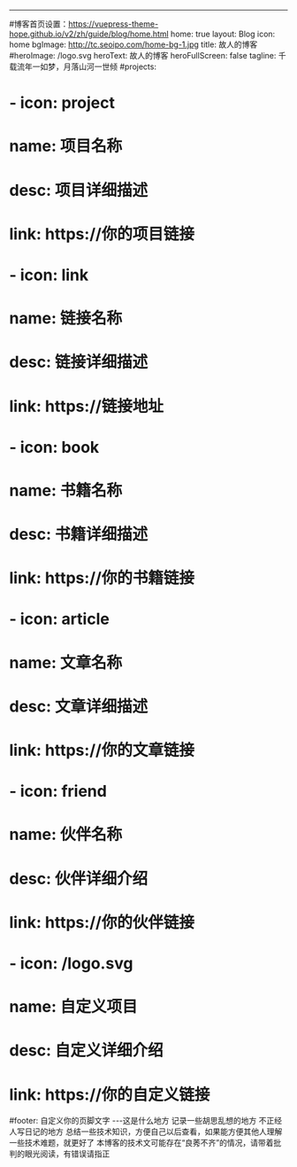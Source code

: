 ---
#博客首页设置：https://vuepress-theme-hope.github.io/v2/zh/guide/blog/home.html
home: true
layout: Blog
icon: home
bgImage: http://tc.seoipo.com/home-bg-1.jpg
title: 故人的博客
#heroImage: /logo.svg
heroText: 故人的博客
heroFullScreen: false
tagline: 千载流年一如梦，月落山河一世倾
#projects:
#  - icon: project
#    name: 项目名称
#    desc: 项目详细描述
#    link: https://你的项目链接
#
#  - icon: link
#    name: 链接名称
#    desc: 链接详细描述
#    link: https://链接地址
#
#  - icon: book
#    name: 书籍名称
#    desc: 书籍详细描述
#    link: https://你的书籍链接
#
#  - icon: article
#    name: 文章名称
#    desc: 文章详细描述
#    link: https://你的文章链接
#
#  - icon: friend
#    name: 伙伴名称
#    desc: 伙伴详细介绍
#    link: https://你的伙伴链接
#
#  - icon: /logo.svg
#    name: 自定义项目
#    desc: 自定义详细介绍
#    link: https://你的自定义链接

#footer: 自定义你的页脚文字
---这是什么地方
记录一些胡思乱想的地方
不正经人写日记的地方
总结一些技术知识，方便自己以后查看，如果能方便其他人理解一些技术难题，就更好了
本博客的技术文可能存在“良莠不齐”的情况，请带着批判的眼光阅读，有错误请指正
